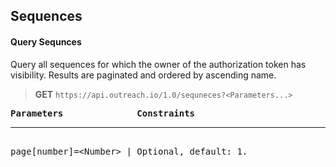 Sequences
---------

#### Query Sequnces

Query all sequences for which the owner of the authorization token has visibility.  Results are paginated and ordered by ascending name.

> **GET** `https://api.outreach.io/1.0/sequneces?<Parameters...>`

<pre>
<b>Parameters</b>              <b>Constraints</b>
<hr/>
page[number]=&lt;Number&gt; | Optional, default: 1.
</pre>
